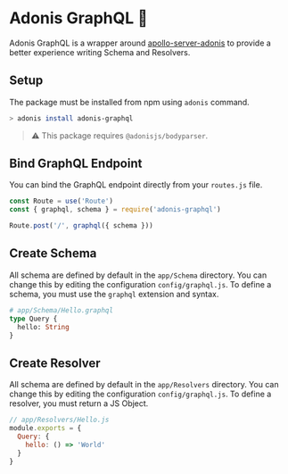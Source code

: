 # Adonis GraphQL :rocket:

Adonis GraphQL is a wrapper around [apollo-server-adonis](https://github.com/apollographql/apollo-server/tree/master/packages/apollo-server-adonis) to provide a better experience writing Schema and Resolvers.

## Setup

The package must be installed from npm using `adonis` command.

```bash
> adonis install adonis-graphql
```

> :warning: This package requires `@adonisjs/bodyparser`.

## Bind GraphQL Endpoint

You can bind the GraphQL endpoint directly from your `routes.js` file.

```js
const Route = use('Route')
const { graphql, schema } = require('adonis-graphql')

Route.post('/', graphql({ schema }))
```

## Create Schema

All schema are defined by default in the `app/Schema` directory. You can change this by editing the configuration `config/graphql.js`.
To define a schema, you must use the `graphql` extension and syntax.

```graphql
# app/Schema/Hello.graphql
type Query {
  hello: String
}
```

## Create Resolver

All schema are defined by default in the `app/Resolvers` directory. You can change this by editing the configuration `config/graphql.js`.
To define a resolver, you must return a JS Object.

```js
// app/Resolvers/Hello.js
module.exports = {
  Query: {
    hello: () => 'World'
  }
}
```
